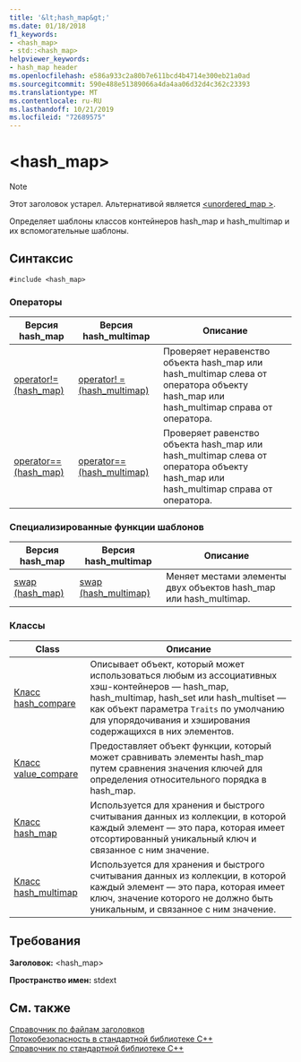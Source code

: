 ```yaml
---
title: '&lt;hash_map&gt;'
ms.date: 01/18/2018
f1_keywords:
- <hash_map>
- std::<hash_map>
helpviewer_keywords:
- hash_map header
ms.openlocfilehash: e586a933c2a80b7e611bcd4b4714e300eb21a0ad
ms.sourcegitcommit: 590e488e51389066a4da4aa06d32d4c362c23393
ms.translationtype: MT
ms.contentlocale: ru-RU
ms.lasthandoff: 10/21/2019
ms.locfileid: "72689575"
---
```

# <a name="lthash_mapgt"></a>&lt;hash_map&gt;

> [!NOTE]
> Этот заголовок устарел. Альтернативой является [\<unordered_map >](unordered-map.md).

Определяет шаблоны классов контейнеров hash_map и hash_multimap и их вспомогательные шаблоны.

## <a name="syntax"></a>Синтаксис

```
#include <hash_map>
```

### <a name="operators"></a>Операторы

|Версия hash_map|Версия hash_multimap|Описание|
|-----------------------|----------------------------|-----------------|
|[operator!= (hash_map)](hash-map-operators.md#op_neq)|[operator! = (hash_multimap)](hash-map-operators.md#op_neq_mm)|Проверяет неравенство объекта hash_map или hash_multimap слева от оператора объекту hash_map или hash_multimap справа от оператора.|
|[ operator== (hash_map)](hash-map-operators.md#op_eq_eq)|[ operator== (hash_multimap)](hash-map-operators.md#op_eq_eq_mm)|Проверяет равенство объекта hash_map или hash_multimap слева от оператора объекту hash_map или hash_multimap справа от оператора.|

### <a name="specialized-template-functions"></a>Специализированные функции шаблонов

|Версия hash_map|Версия hash_multimap|Описание|
|-----------------------|----------------------------|-----------------|
|[swap (hash_map)](hash-map-class.md#swap)|[swap (hash_multimap)](hash-multimap-class.md#swap)|Меняет местами элементы двух объектов hash_map или hash_multimap.|

### <a name="classes"></a>Классы

|Class|Описание|
|-|-|
|[Класс hash_compare](hash-compare-class.md)|Описывает объект, который может использоваться любым из ассоциативных хэш-контейнеров — hash_map, hash_multimap, hash_set или hash_multiset — как объект параметра `Traits` по умолчанию для упорядочивания и хэширования содержащихся в них элементов.|
|[Класс value_compare](value-compare-class.md)|Предоставляет объект функции, который может сравнивать элементы hash_map путем сравнения значения ключей для определения относительного порядка в hash_map.|
|[Класс hash_map](hash-map-class.md)|Используется для хранения и быстрого считывания данных из коллекции, в которой каждый элемент — это пара, которая имеет отсортированный уникальный ключ и связанное с ним значение.|
|[Класс hash_multimap](hash-multimap-class.md)|Используется для хранения и быстрого считывания данных из коллекции, в которой каждый элемент — это пара, которая имеет ключ, значение которого не должно быть уникальным, и связанное с ним значение.|

## <a name="requirements"></a>Требования

**Заголовок:** \<hash_map>

**Пространство имен:** stdext

## <a name="see-also"></a>См. также

[Справочник по файлам заголовков](cpp-standard-library-header-files.md)\
[Потокобезопасность в стандартной библиотеке C++](thread-safety-in-the-cpp-standard-library.md)\
[Справочник по стандартной библиотеке C++](cpp-standard-library-reference.md)
